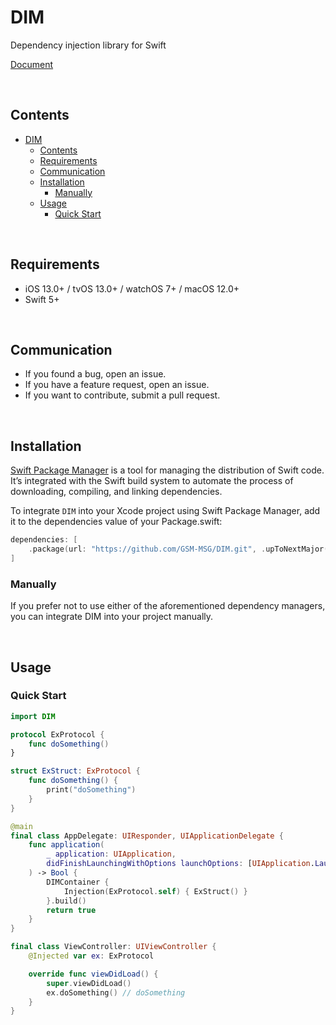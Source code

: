 # DIM

Dependency injection library for Swift

[Document](https://gsm-msg.github.io/DIM/documentation/dim/)

<br>

## Contents
- [DIM](#dim)
  - [Contents](#contents)
  - [Requirements](#requirements)
  - [Communication](#communication)
  - [Installation](#installation)
    - [Manually](#manually)
  - [Usage](#usage)
    - [Quick Start](#quick-start)

<br>

## Requirements
- iOS 13.0+ / tvOS 13.0+ / watchOS 7+ / macOS 12.0+
- Swift 5+
  
<br>

## Communication
- If you found a bug, open an issue.
- If you have a feature request, open an issue.
- If you want to contribute, submit a pull request.

<br>

## Installation
[Swift Package Manager](https://www.swift.org/package-manager/) is a tool for managing the distribution of Swift code. It’s integrated with the Swift build system to automate the process of downloading, compiling, and linking dependencies.

To integrate `DIM` into your Xcode project using Swift Package Manager, add it to the dependencies value of your Package.swift:

```swift
dependencies: [
    .package(url: "https://github.com/GSM-MSG/DIM.git", .upToNextMajor(from: "1.1.0"))
]
```

### Manually
If you prefer not to use either of the aforementioned dependency managers, you can integrate DIM into your project manually.

<br>

## Usage

### Quick Start
```swift
import DIM

protocol ExProtocol {
    func doSomething()
}

struct ExStruct: ExProtocol {
    func doSomething() {
        print("doSomething")
    }
}

@main
final class AppDelegate: UIResponder, UIApplicationDelegate {
    func application(
        _ application: UIApplication, 
        didFinishLaunchingWithOptions launchOptions: [UIApplication.LaunchOptionsKey: Any]?
    ) -> Bool {
        DIMContainer {
            Injection(ExProtocol.self) { ExStruct() }
        }.build()
        return true
    }
}

final class ViewController: UIViewController {
    @Injected var ex: ExProtocol

    override func viewDidLoad() {
        super.viewDidLoad()
        ex.doSomething() // doSomething
    }
}

```

